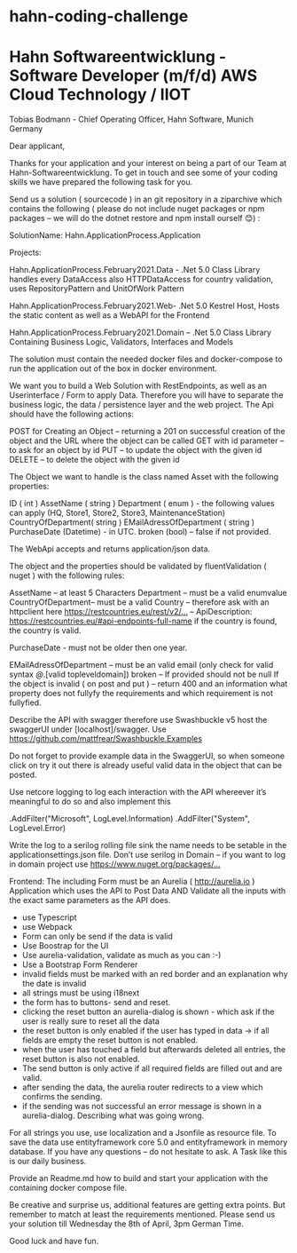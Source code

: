 # hahn-coding-challenge
Hahn Softwareentwicklung - Software Developer (m/f/d) AWS Cloud Technology / IIOT
==================================================================================
Tobias Bodmann - Chief Operating Officer, Hahn Software, Munich Germany


Dear applicant,

Thanks for your application and your interest on being a part of our Team at Hahn-Softwareentwicklung. To get in touch and see some of your coding skills we have prepared the following task for you.

Send us a solution ( sourcecode ) in an git repository in a ziparchive which contains the following ( please do not include nuget packages or npm packages – we will do the dotnet restore and npm install ourself 😊) :

SolutionName:
Hahn.ApplicationProcess.Application

Projects:

Hahn.ApplicationProcess.February2021.Data - .Net 5.0 Class Library handles every DataAccess also HTTPDataAccess for country validation, uses RepositoryPattern and UnitOfWork Pattern

Hahn.ApplicationProcess.February2021.Web- .Net 5.0 Kestrel Host, Hosts the static content as well as a WebAPI for the Frontend

Hahn.ApplicationProcess.February2021.Domain – .Net 5.0 Class Library Containing Business Logic, Validators, Interfaces and Models

The solution must contain the needed docker files and docker-compose to run the application out of the box in docker environment.

We want you to build a Web Solution with RestEndpoints, as well as an Userinterface / Form to apply Data. Therefore you will have to separate the business logic, the data / persistence layer and the web project. The Api should have the following actions:

POST for Creating an Object – returning a 201 on successful creation of the object and the URL where the object can be called
GET with id parameter – to ask for an object by id
PUT – to update the object with the given id
DELETE – to delete the object with the given id

The Object we want to handle is the class named Asset with the following properties:

ID ( int )
AssetName ( string )
Department ( enum ) - the following values can apply (HQ, Store1, Store2, Store3, MaintenanceStation)
CountryOfDepartment( string )
EMailAdressOfDepartment ( string )
PurchaseDate (Datetime) - in UTC.
broken (bool) – false if not provided.

The WebApi accepts and returns application/json data.

The object and the properties should be validated by fluentValidation ( nuget ) with the following rules:

AssetName – at least 5 Characters
Department – must be a valid enumvalue
CountryOfDepartment– must be a valid Country – therefore ask with an httpclient here https://restcountries.eu/rest/v2/… – ApiDescription:
https://restcountries.eu/#api-endpoints-full-name if the country is found, the country is valid.

PurchaseDate - must not be older then one year.

EMailAdressOfDepartment – must be an valid email (only check for valid syntax *@*.[valid topleveldomain])
broken – If provided should not be null
If the object is invalid ( on post and put ) – return 400 and an information what property does not fullyfy the requirements and which requirement is not fullyfied.

Describe the API with swagger therefore use Swashbuckle v5 host the swaggerUI under [localhost]/swagger. Use https://github.com/mattfrear/Swashbuckle.Examples

Do not forget to provide example data in the SwaggerUI, so when someone click on try it out there is already useful valid data in the object that
can be posted.

Use netcore logging to log each interaction with the API whereever it’s meaningful to do so and also implement this

.AddFilter("Microsoft", LogLevel.Information)
.AddFilter("System", LogLevel.Error)


Write the log to a serilog rolling file sink the name needs to be setable in the applicationsettings.json file. Don’t use serilog in Domain – if you want to log in domain project use https://www.nuget.org/packages/…

Frontend:
The including Form must be an Aurelia ( http://aurelia.io ) Application which uses the API to Post Data AND Validate all the inputs with
the exact same parameters as the API does.
- use Typescript
- use Webpack
- Form can only be send if the data is valid
- Use Boostrap for the UI
- Use aurelia-validation, validate as much as you can :-)
- Use a Bootstrap Form Renderer
- invalid fields must be marked with an red border and an explanation why the date is invalid
- all strings must be using i18next
- the form has to buttons- send and reset.
- clicking the reset button an aurelia-dialog is shown - which ask if the user is really sure to reset all the data
- the reset button is only enabled if the user has typed in data -> if all fields are empty the reset button is not enabled.
- when the user has touched a field but afterwards deleted all entries, the reset button is also not enabled.
- The send button is only active if all required fields are filled out and are valid.
- after sending the data, the aurelia router redirects to a view which confirms the sending.
- if the sending was not successful an error message is shown in a aurelia-dialog. Describing what was going wrong.

For all strings you use, use localization and a Jsonfile as resource file.
To save the data use entityframework core 5.0 and entityframework in memory database.
If you have any questions – do not hesitate to ask. A Task like this is our daily business.

Provide an Readme.md how to build and start your application with the containing docker compose file.

Be creative and surprise us, additional features are getting extra points. But remember to match at least the requirements mentioned.
Please send us your solution till Wednesday the 8th of April, 3pm German Time.

Good luck and have fun.

